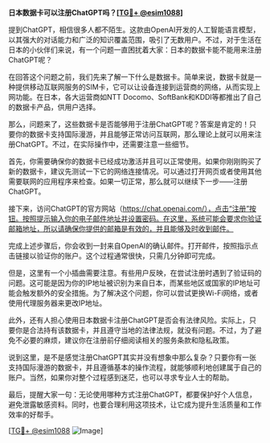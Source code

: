 **日本数据卡可以注册ChatGPT吗？[[TG💪+ @esim1088](https://t.me/s/esim1088)]**

提到ChatGPT，相信很多人都不陌生。这款由OpenAI开发的人工智能语言模型，以其强大的对话能力和广泛的知识覆盖范围，吸引了无数用户。不过，对于生活在日本的小伙伴们来说，有一个问题一直困扰着大家：日本的数据卡能不能用来注册ChatGPT呢？

在回答这个问题之前，我们先来了解一下什么是数据卡。简单来说，数据卡就是一种提供移动互联网服务的SIM卡，它可以让设备连接到运营商的网络，从而实现上网功能。在日本，各大运营商如NTT Docomo、SoftBank和KDDI等都推出了自己的数据卡产品，供用户选择。

那么，问题来了，这些数据卡是否能够用于注册ChatGPT呢？答案是肯定的！只要你的数据卡支持国际漫游，并且能够正常访问互联网，那么理论上就可以用来注册ChatGPT。不过，在实际操作中，还需要注意一些细节。

首先，你需要确保你的数据卡已经成功激活并且可以正常使用。如果你刚刚购买了新的数据卡，建议先测试一下它的网络连接情况。可以通过打开网页或者使用其他需要联网的应用程序来检查。如果一切正常，那么就可以继续下一步——注册ChatGPT。

接下来，访问ChatGPT的官方网站（https://chat.openai.com/），点击“注册”按钮。按照提示输入你的电子邮件地址并设置密码。在这里，系统可能会要求你验证邮箱地址，所以请确保你提供的邮箱是有效的，并且能够及时收到邮件。

完成上述步骤后，你会收到一封来自OpenAI的确认邮件。打开邮件，按照指示点击链接以验证你的账户。这个过程通常很快，只需几分钟即可完成。

但是，这里有一个小插曲需要注意。有些用户反映，在尝试注册时遇到了验证码的问题。这可能是因为你的IP地址被识别为来自日本，而某些地区或国家的IP地址可能会触发额外的安全措施。为了解决这个问题，你可以尝试更换Wi-Fi网络，或者使用代理服务器来更改IP地址。

此外，还有人担心使用日本数据卡注册ChatGPT是否会有法律风险。实际上，只要你是合法持有该数据卡，并且遵守当地的法律法规，就没有问题。不过，为了避免不必要的麻烦，建议你在注册前仔细阅读相关的服务条款和隐私政策。

说到这里，是不是感觉注册ChatGPT其实并没有想象中那么复杂？只要你有一张支持国际漫游的数据卡，并且遵循基本的操作流程，就能够顺利地创建属于自己的账户。当然，如果你对整个过程感到迷茫，也可以寻求专业人士的帮助。

最后，提醒大家一句：无论使用哪种方式注册ChatGPT，都要保护好个人信息，避免泄露敏感资料。同时，也要合理利用这项技术，让它成为提升生活质量和工作效率的好帮手。

[[TG💪+ @esim1088](https://t.me/s/esim1088) ![Image](https://i.postimg.cc/4NQfJmqS/Snipaste-2025-05-13-00-14-12.png)]